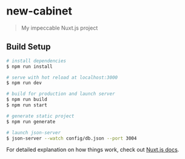 # new-cabinet

> My impeccable Nuxt.js project

## Build Setup

``` bash
# install dependencies
$ npm run install

# serve with hot reload at localhost:3000
$ npm run dev

# build for production and launch server
$ npm run build
$ npm run start

# generate static project
$ npm run generate

# launch json-server
$ json-server --watch config/db.json --port 3004
```

For detailed explanation on how things work, check out [Nuxt.js docs](https://nuxtjs.org).
